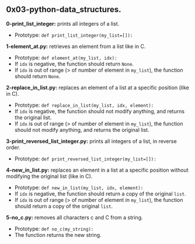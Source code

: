 ## 0x03-python-data_structures.

**0-print_list_integer:**  prints all integers of a list.

- Prototype: `def print_list_integer(my_list=[]):`

**1-element_at.py:** retrieves an element from a list like in C.

- Prototype: `def element_at(my_list, idx):`
- If `idx` is negative, the function should return `None`.
- If `idx` is out of range (> of number of element in `my_list`), the function should return `None`.

**2-replace_in_list.py:** replaces an element of a list at a specific position (like in C).

- Prototype: `def replace_in_list(my_list, idx, element):`
- If `idx` is negative, the function should not modify anything, and returns the original list.
- If `idx` is out of range (> of number of element in `my_list`), the function should not modify anything, and returns the original list.

**3-print_reversed_list_integer.py:** prints all integers of a list, in reverse order.

- Prototype: `def print_reversed_list_integer(my_list=[]):`

**4-new_in_list.py:** replaces an element in a list at a specific position without modifying the original list (like in C).

- Prototype: `def new_in_list(my_list, idx, element):`
- If `idx` is negative, the function should return a copy of the original `list`.
- If `idx` is out of range (> of number of element in `my_list`), the function should return a copy of the original `list`.

**5-no_c.py:**  removes all characters c and C from a string.

- Prototype: `def no_c(my_string):`
- The function returns the new string.
